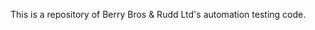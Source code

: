 This is a repository of Berry Bros & Rudd Ltd's automation testing code.

<!---
DarrenIkin-BBR/DarrenIkin-BBR is a ✨ special ✨ repository because its `README.md` (this file) appears on your GitHub profile.
You can click the Preview link to take a look at your changes.
--->
